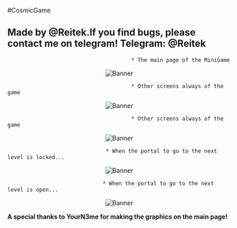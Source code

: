 #CosmicGame

## Made by @Reitek.If you find bugs, please contact me on telegram! Telegram: @Reitek

                                           * The main page of the MiniGame
<p align="center">
<img src="https://i.imgur.com/qbvC4fb.png" alt="Banner" />
</p>

                                           * Other screens always of the game
                                                      
<p align="center">
<img src="https://i.imgur.com/86C0bvi.png" alt="Banner" />
</p>

                                           * Other screens always of the game
                                                       
<p align="center">
<img src="https://i.imgur.com/EtCpVdp.png" alt="Banner" />
</p>

                                   * When the portal to go to the next level is locked...
                                                   
<p align="center">
<img src="https://i.imgur.com/PIGO5pN.png" alt="Banner" />
</p>

                                  * When the portal to go to the next level is open...
                                                   
<p align="center">
<img src="https://i.imgur.com/cxyDqSa.png" alt="Banner" />
</p>


**A special thanks to YourN3me for making the graphics on the main page!**
